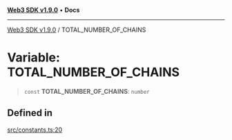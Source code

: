 [**Web3 SDK v1.9.0**](../README.md) • **Docs**

***

[Web3 SDK v1.9.0](../globals.md) / TOTAL\_NUMBER\_OF\_CHAINS

# Variable: TOTAL\_NUMBER\_OF\_CHAINS

> `const` **TOTAL\_NUMBER\_OF\_CHAINS**: `number`

## Defined in

[src/constants.ts:20](https://github.com/Mystic-Nayy/alephium-web3/blob/c1afd789a197ce5fe21f08c2965942090157c33d/packages/web3/src/constants.ts#L20)
